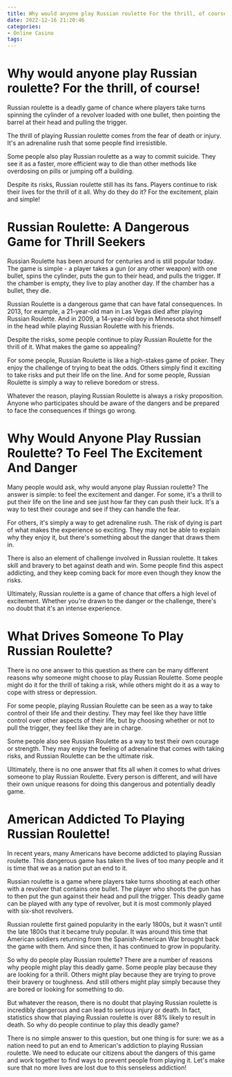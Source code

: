 ```yaml
---
title: Why would anyone play Russian roulette For the thrill, of course!
date: 2022-12-16 21:20:46
categories:
- Online Casino
tags:
---
```



#  Why would anyone play Russian roulette? For the thrill, of course!

Russian roulette is a deadly game of chance where players take turns spinning the cylinder of a revolver loaded with one bullet, then pointing the barrel at their head and pulling the trigger.

The thrill of playing Russian roulette comes from the fear of death or injury. It's an adrenaline rush that some people find irresistible.

Some people also play Russian roulette as a way to commit suicide. They see it as a faster, more efficient way to die than other methods like overdosing on pills or jumping off a building.

Despite its risks, Russian roulette still has its fans. Players continue to risk their lives for the thrill of it all. Why do they do it? For the excitement, plain and simple!

#  Russian Roulette: A Dangerous Game for Thrill Seekers

Russian Roulette has been around for centuries and is still popular today. The game is simple - a player takes a gun (or any other weapon) with one bullet, spins the cylinder, puts the gun to their head, and pulls the trigger. If the chamber is empty, they live to play another day. If the chamber has a bullet, they die.

Russian Roulette is a dangerous game that can have fatal consequences. In 2013, for example, a 21-year-old man in Las Vegas died after playing Russian Roulette. And in 2009, a 14-year-old boy in Minnesota shot himself in the head while playing Russian Roulette with his friends.

Despite the risks, some people continue to play Russian Roulette for the thrill of it. What makes the game so appealing?

For some people, Russian Roulette is like a high-stakes game of poker. They enjoy the challenge of trying to beat the odds. Others simply find it exciting to take risks and put their life on the line. And for some people, Russian Roulette is simply a way to relieve boredom or stress.

Whatever the reason, playing Russian Roulette is always a risky proposition. Anyone who participates should be aware of the dangers and be prepared to face the consequences if things go wrong.

#  Why Would Anyone Play Russian Roulette? To Feel The Excitement And Danger

Many people would ask, why would anyone play Russian roulette? The answer is simple: to feel the excitement and danger. For some, it's a thrill to put their life on the line and see just how far they can push their luck. It's a way to test their courage and see if they can handle the fear.

For others, it's simply a way to get adrenaline rush. The risk of dying is part of what makes the experience so exciting. They may not be able to explain why they enjoy it, but there's something about the danger that draws them in.

There is also an element of challenge involved in Russian roulette. It takes skill and bravery to bet against death and win. Some people find this aspect addicting, and they keep coming back for more even though they know the risks.

Ultimately, Russian roulette is a game of chance that offers a high level of excitement. Whether you're drawn to the danger or the challenge, there's no doubt that it's an intense experience.

#  What Drives Someone To Play Russian Roulette?

There is no one answer to this question as there can be many different reasons why someone might choose to play Russian Roulette. Some people might do it for the thrill of taking a risk, while others might do it as a way to cope with stress or depression.

For some people, playing Russian Roulette can be seen as a way to take control of their life and their destiny. They may feel like they have little control over other aspects of their life, but by choosing whether or not to pull the trigger, they feel like they are in charge.

Some people also see Russian Roulette as a way to test their own courage or strength. They may enjoy the feeling of adrenaline that comes with taking risks, and Russian Roulette can be the ultimate risk.

Ultimately, there is no one answer that fits all when it comes to what drives someone to play Russian Roulette. Every person is different, and will have their own unique reasons for doing this dangerous and potentially deadly game.

#  American Addicted To Playing Russian Roulette!

In recent years, many Americans have become addicted to playing Russian roulette. This dangerous game has taken the lives of too many people and it is time that we as a nation put an end to it.

Russian roulette is a game where players take turns shooting at each other with a revolver that contains one bullet. The player who shoots the gun has to then put the gun against their head and pull the trigger. This deadly game can be played with any type of revolver, but it is most commonly played with six-shot revolvers.

Russian roulette first gained popularity in the early 1800s, but it wasn't until the late 1800s that it became truly popular. It was around this time that American soldiers returning from the Spanish-American War brought back the game with them. And since then, it has continued to grow in popularity.

So why do people play Russian roulette? There are a number of reasons why people might play this deadly game. Some people play because they are looking for a thrill. Others might play because they are trying to prove their bravery or toughness. And still others might play simply because they are bored or looking for something to do.

But whatever the reason, there is no doubt that playing Russian roulette is incredibly dangerous and can lead to serious injury or death. In fact, statistics show that playing Russian roulette is over 88% likely to result in death. So why do people continue to play this deadly game?

There is no simple answer to this question, but one thing is for sure: we as a nation need to put an end to American's addiction to playing Russian roulette. We need to educate our citizens about the dangers of this game and work together to find ways to prevent people from playing it. Let's make sure that no more lives are lost due to this senseless addiction!